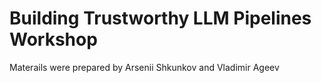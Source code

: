 # Building Trustworthy LLM Pipelines Workshop

Materails were prepared by Arsenii Shkunkov and Vladimir Ageev